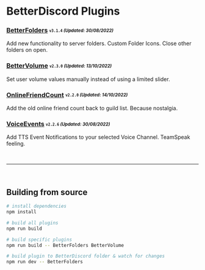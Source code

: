 # BetterDiscord Plugins

### [BetterFolders](/dist/bd/BetterFolders.plugin.js) <sub><sup>`v3.1.4` *(Updated: 30/08/2022)*</sup></sub>
Add new functionality to server folders. Custom Folder Icons. Close other folders on open.

### [BetterVolume](/dist/bd/BetterVolume.plugin.js) <sub><sup>`v2.3.0` *(Updated: 13/10/2022)*</sup></sub>
Set user volume values manually instead of using a limited slider.

### [OnlineFriendCount](/dist/bd/OnlineFriendCount.plugin.js) <sub><sup>`v2.2.0` *(Updated: 14/10/2022)*</sup></sub>
Add the old online friend count back to guild list. Because nostalgia.

### [VoiceEvents](/dist/bd/VoiceEvents.plugin.js) <sub><sup>`v2.2.6` *(Updated: 30/08/2022)*</sup></sub>
Add TTS Event Notifications to your selected Voice Channel. TeamSpeak feeling.

<br>

---

<br>

## Building from source
```sh
# install dependencies
npm install

# build all plugins
npm run build

# build specific plugins
npm run build -- BetterFolders BetterVolume

# build plugin to BetterDiscord folder & watch for changes
npm run dev -- BetterFolders
```
